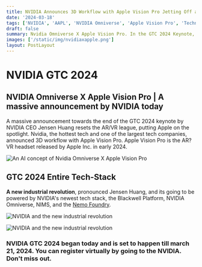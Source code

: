 ```yaml
---
title: NVIDIA Announces 3D Workflow with Apple Vision Pro Jetting Off a New Era of Computing, Collaboration, and Creativity
date: '2024-03-18'
tags: ['NVIDIA', 'AAPL', 'NVIDIA Omniverse', 'Apple Vision Pro', 'Technology']
draft: false
summary: Nvidia Omniverse X Apple Vision Pro. In the GTC 2024 Keynote, NVIDIA founder and CEO Jensen Huang announced that Nvidia's Omniverse Cloud works with the Apple Vision pro
images: ['/static/img/nvidiaxapple.png']
layout: PostLayout
---
```


# NVIDIA GTC 2024

## NVIDIA Omniverse X Apple Vision Pro | A massive announcement by NVIDIA today

A massive announcement towards the end of the GTC 2024 keynote by NVIDIA CEO Jensen Huang resets the AR/VR league, putting Apple on the spotlight. Nvidia, the hottest tech and one of the largest tech companies, announced 3D workflow with Apple Vision Pro. Apple Vision Pro is the AR?VR headset released by Apple Inc. in early 2024.

![An AI concept of Nvidia Omniverse X Apple Vision Pro ](/static/img/nvidiaxapple.png)

## GTC 2024 Entire Tech-Stack

**A new industrial revolution**, pronounced Jensen Huang, and its going to be powered by NVIDIA's newest tech stack, the Blackwell Platform, NVIDIA Omniverse, NIMS, and the [Nemo Foundry](https://developer.nvidia.com/isaac).

![NVIDIA and the new industrial revolution ](/static/img/new-era.png)

![NVIDIA and the new industrial revolution ](/static/img/nvidia-blackwell-platform.png)

### NVIDIA GTC 2024 began today and is set to happen till march 21, 2024. You can register virtually by going to the NVIDIA. Don't miss out.
